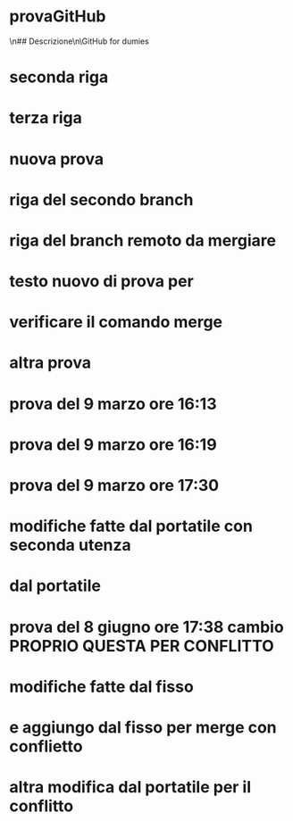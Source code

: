 # provaGitHub
\n## Descrizione\n\GitHub for dumies
# seconda riga
# terza riga
# nuova prova
# riga del secondo branch
# riga del branch remoto da mergiare
#
# testo nuovo di prova per
# verificare il comando merge
# 
# altra prova
#
# prova del 9 marzo ore 16:13
# prova del 9 marzo ore 16:19
#
# prova del 9 marzo ore 17:30
# modifiche fatte dal portatile con seconda utenza
# dal portatile
#
# prova del 8 giugno ore 17:38 cambio PROPRIO QUESTA PER CONFLITTO
# modifiche fatte dal fisso
#
# e aggiungo dal fisso per merge con conflietto
#
# altra modifica dal portatile per il conflitto

